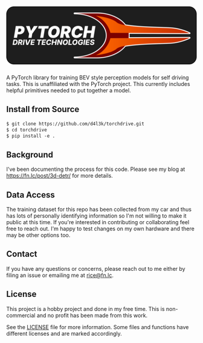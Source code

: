 # ![torchdrive](media/torchdrive.svg)

A PyTorch library for training BEV style perception models for self driving
tasks. This is unaffiliated with the PyTorch project. This currently includes
helpful primitives needed to put together a model.

## Install from Source

```
$ git clone https://github.com/d4l3k/torchdrive.git
$ cd torchdrive
$ pip install -e .
```

## Background

I've been documenting the process for this code. Please see my blog at
https://fn.lc/post/3d-detr/ for more details.

## Data Access

The training dataset for this repo has been collected from my car and thus has
lots of personally identifying information so I'm not willing to make it public
at this time. If you're interested in contributing or collaborating feel free to
reach out. I'm happy to test changes on my own hardware and there may be other
options too.

## Contact

If you have any questions or concerns, please reach out to me either by filing
an issue or emailing me at [rice@fn.lc](mailto:rice@fn.lc).

## License

This project is a hobby project and done in my free time. This is non-commercial
and no profit has been made from this work.

See the [LICENSE](LICENSE) file for more information. Some files and functions
have different licenses and are marked accordingly.
